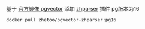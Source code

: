 基于 [官方镜像 pgvector](https://hub.docker.com/r/pgvector/pgvector) 添加 [zhparser](https://github.com/amutu/zhparser) 插件 pg版本为16

```
docker pull zhetoo/pgvector-zhparser:pg16
```

